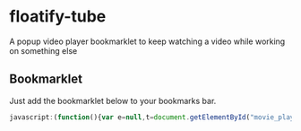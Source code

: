 # floatify-tube
A popup video player bookmarklet to keep watching a video while working on something else

## Bookmarklet
Just add the bookmarklet below to your bookmarks bar.

```javascript
javascript:(function(){var e=null,t=document.getElementById("movie_player"),a=t.getVideoData().video_id,r=t.getCurrentTime();e&&!e.closed?e.focus():(e=window.open("data:text/html,<html><body style='margin:0px !important'><div id='ytplayer' style='width:100% !important; height:100% !important'></div><script>var tag = document.createElement('script');tag.src = 'https://www.youtube.com/player_api';var firstScriptTag = document.getElementsByTagName('script')[0];firstScriptTag.parentNode.insertBefore(tag, firstScriptTag);var player;function onYouTubePlayerAPIReady() {player = new YT.Player('ytplayer', {height: '390',width: '640',videoId: '"+a+"',events: { 'onReady': onPlayerReady }});}function onPlayerReady(event) {event.target.playVideo();event.target.seekTo("+r+");}function stopVideo() {player.stopVideo();}</script></body></html>","Floatify-tube","scrollbars=no,resizable=yes,width=480,height=270"),t.pauseVideo())})();
```
